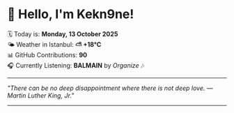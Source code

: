# 👋 Hello, I'm Kekn9ne!

🗓️ Today is: **Monday, 13 October 2025**  
🌤️ Weather in Istanbul: **⛅️  +18°C**  
📊 GitHub Contributions: **90**  
🎧 Currently Listening: **BALMAIN** by *Organize* 🎶

---

_"There can be no deep disappointment where there is not deep love. — *Martin Luther King, Jr.*"_

---
